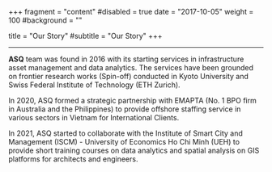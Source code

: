 +++
fragment = "content"
#disabled = true
date = "2017-10-05"
weight = 100
#background = ""

title = "Our Story"
#subtitle = "Our Story"
+++

<!-- We are a team of professional research engineers, data scientists, business consultants, and educators. Our company offers services:

- **Offshore Staffing**
- **Engineering Consultancy for nature and build assets.** -->

---


**ASQ** team was found in 2016 with its starting services in infrastructure asset management and data analytics. The services have been grounded on frontier research works (Spin-off) conducted in Kyoto University and Swiss Federal Institute of Technology (ETH Zurich).

In 2020, ASQ formed a strategic partnership with EMAPTA (No. 1 BPO firm in Australia and the Philippines) to provide offshore staffing service in various sectors in Vietnam for International Clients.

In 2021, ASQ started to collaborate with the Institute of Smart City and Management (ISCM) - University of Economics Ho Chi Minh (UEH) to provide short training courses on data analytics and spatial analysis on GIS platforms for architects and engineers.
